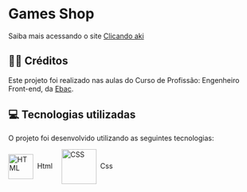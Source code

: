 # Games Shop

<p>Saiba mais acessando o site <a href="https://stanley-felix-bergamo.github.io/Games_Shop/">Clicando aki</a></p> 

<h2>👨‍🏫 Créditos</h2>
<p>
      Este projeto foi realizado nas aulas do Curso de Profissão: Engenheiro Front-end, da <a href="https://ebaconline.com.br/cursos">Ebac</a>.
</p>

<h2>💻 Tecnologias utilizadas</h2>

O projeto foi desenvolvido utilizando as seguintes tecnologias:<br>

<div style="display: inline_block">
   <img align="center" alt="HTML" height="50" width="50" src="https://icons-for-free.com/download-icon-icon++html+icon-1320194800994962643_512.png">&nbsp; Html&emsp; 
   <img align="center" alt="CSS" height="70" width="70" src="https://icons-for-free.com/download-icon-css+develop+language+layout+programming+style+icon-1320165728409893942_512.png">&nbsp; Css&emsp;
</div> 
